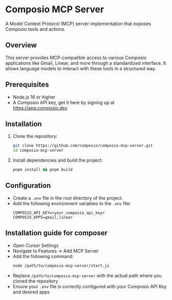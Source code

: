 # Composio MCP Server

A Model Context Protocol (MCP) server implementation that exposes Composio tools and actions.

## Overview

This server provides MCP-compatible access to various Composio applications like Gmail, Linear, and more through a standardized interface. It allows language models to interact with these tools in a structured way.

## Prerequisites

- Node.js 16 or higher
- A Composio API key, get it here by signing up at https://app.composio.dev

## Installation
1. Clone the repository:
   ```bash
   git clone https://github.com/composio/composio-mcp-server.git
   cd composio-mcp-server
   ```

2. Install dependencies and build the project:
   ```bash
   pnpm install && pnpm build
   ```

## Configuration

- Create a `.env` file in the root directory of the project.
- Add the following environment variables to the `.env` file:
  ```
  COMPOSIO_API_KEY=<your_composio_api_key>
  COMPOSIO_APPS=gmail,linear
  ```

## Installation guide for composer 

   - Open Cursor Settings
   - Navigate to Features -> Add MCP Server
   - Add the following command:
     ```bash
     node /path/to/composio-mcp-server/start.js
     ```
   - Replace `/path/to/composio-mcp-server` with the actual path where you cloned the repository
   - Ensure your `.env` file is correctly configured with your Composio API Key and desired apps
